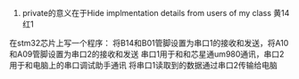 1. private的意义在于Hide implmentation details from users of my class
黄14红1

在stm32芯片上写一个程序：
将B14和B01管脚设置为串口1的接收和发送，将A10和A09管脚设置为串口2的接收和发送
串口1用于和和芯星通um980通讯，串口2用于和电脑上的串口调试助手通讯
将串口1读取到的数据通过串口2传输给电脑
<!--stackedit_data:
eyJoaXN0b3J5IjpbLTQwMDM5MDQ0MywxNjY1ODg5NzY0LC01MD
A2Nzg5Ml19
-->